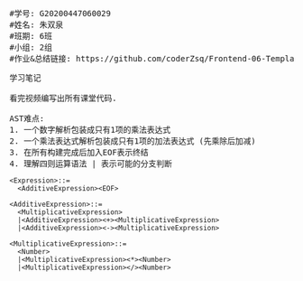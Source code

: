 <pre>
#学号: G20200447060029
#姓名: 朱双泉
#班期: 6班
#小组: 2组
#作业&总结链接: https://github.com/coderZsq/Frontend-06-Template/tree/main/Week%2003
</pre>

<pre>
学习笔记

看完视频编写出所有课堂代码.

AST难点: 
1. 一个数字解析包装成只有1项的乘法表达式
2. 一个乘法表达式解析包装成只有1项的加法表达式 (先乘除后加减)
3. 在所有构建完成后加入EOF表示终结
4. 理解四则运算语法 | 表示可能的分支判断
</pre>

```
<Expression>::=              
  <AdditiveExpression><EOF>   

<AdditiveExpression>::=
  <MultiplicativeExpression>
  |<AdditiveExpression><+><MultiplicativeExpression>
  |<AdditiveExpression><-><MultiplicativeExpression>

<MultiplicativeExpression>::=
  <Number>
  |<MultiplicativeExpression><*><Number>
  |<MultiplicativeExpression></><Number>
```